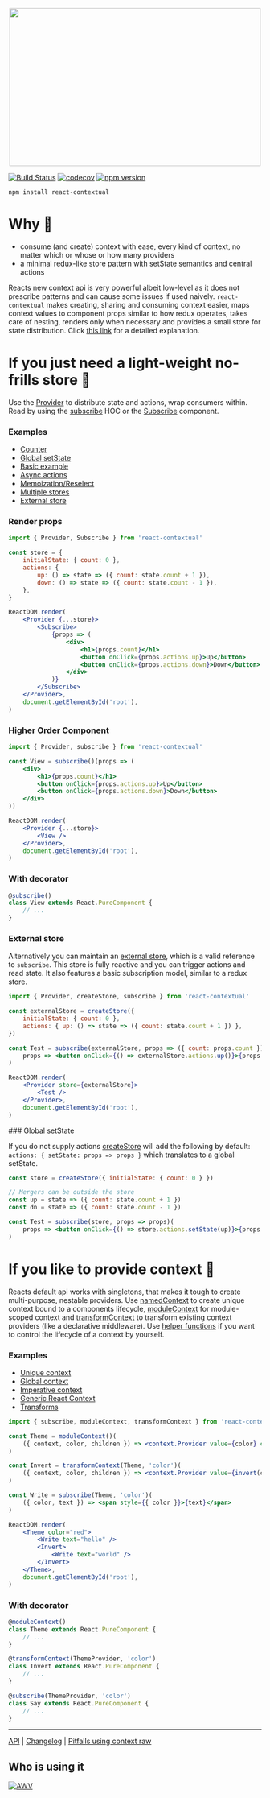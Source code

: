 <p align="center">
  <img width="500" height="314" src="assets/logo-3d-flat.png">
</p>

[![Build Status](https://travis-ci.org/drcmda/react-contextual.svg?branch=master)](https://travis-ci.org/drcmda/react-contextual) [![codecov](https://codecov.io/gh/drcmda/react-contextual/branch/master/graph/badge.svg)](https://codecov.io/gh/drcmda/react-contextual) [![npm version](https://badge.fury.io/js/react-contextual.svg)](https://badge.fury.io/js/react-contextual)

    npm install react-contextual

# Why 🤔

* consume (and create) context with ease, every kind of context, no matter which or whose or how many providers
* a minimal redux-like store pattern with setState semantics and central actions

Reacts new context api is very powerful albeit low-level as it does not prescribe patterns and can cause some issues if used naively. `react-contextual` makes creating, sharing and consuming context easier, maps context values to component props similar to how redux operates, takes care of nesting, renders only when necessary and provides a small store for state distribution. Click [this link](https://github.com/drcmda/react-contextual/blob/master/PITFALLS.md) for a detailed explanation.

# If you just need a light-weight no-frills store 🎰

Use the [Provider](https://github.com/drcmda/react-contextual/blob/master/API.md#provider) to distribute state and actions, wrap consumers within. Read by using the [subscribe](https://github.com/drcmda/react-contextual/blob/master/API.md#subscribe) HOC or the [Subscribe](https://github.com/drcmda/react-contextual/blob/master/API.md#subscribe-as-a-component) component.

### Examples

* [Counter](https://codesandbox.io/embed/3vo9164z25)
* [Global setState](https://codesandbox.io/embed/01l8z634qn)
* [Basic example](https://codesandbox.io/embed/lxly45lvkl)
* [Async actions](https://codesandbox.io/embed/ywyr3q5n4z)
* [Memoization/Reselect](https://codesandbox.io/embed/yvx9my007z)
* [Multiple stores](https://codesandbox.io/embed/0o8pj1jz7v)
* [External store](https://codesandbox.io/embed/jzwv46729y)

### Render props

```jsx
import { Provider, Subscribe } from 'react-contextual'

const store = {
    initialState: { count: 0 },
    actions: {
        up: () => state => ({ count: state.count + 1 }),
        down: () => state => ({ count: state.count - 1 }),
    },
}

ReactDOM.render(
    <Provider {...store}>
        <Subscribe>
            {props => (
                <div>
                    <h1>{props.count}</h1>
                    <button onClick={props.actions.up}>Up</button>
                    <button onClick={props.actions.down}>Down</button>
                </div>
            )}
        </Subscribe>
    </Provider>,
    document.getElementById('root'),
)
```

### Higher Order Component

```jsx
import { Provider, subscribe } from 'react-contextual'

const View = subscribe()(props => (
    <div>
        <h1>{props.count}</h1>
        <button onClick={props.actions.up}>Up</button>
        <button onClick={props.actions.down}>Down</button>
    </div>
))

ReactDOM.render(
    <Provider {...store}>
        <View />
    </Provider>,
    document.getElementById('root'),
)
```

### With decorator

```jsx
@subscribe()
class View extends React.PureComponent {
    // ...
}
```

### External store

Alternatively you can maintain an [external store](https://github.com/drcmda/react-contextual/blob/master/API.md#createstore), which is a valid reference to `subscribe`. This store is fully reactive and you can trigger actions and read state. It also features a basic subscription model, similar to a redux store.

```jsx
import { Provider, createStore, subscribe } from 'react-contextual'

const externalStore = createStore({
    initialState: { count: 0 },
    actions: { up: () => state => ({ count: state.count + 1 }) },
})

const Test = subscribe(externalStore, props => ({ count: props.count }))(
    props => <button onClick={() => externalStore.actions.up()}>{props.count}</button>,
)

ReactDOM.render(
    <Provider store={externalStore}>
        <Test />
    </Provider>,
    document.getElementById('root'),
)
```

### Global setState

If you do not supply actions [createStore](https://github.com/drcmda/react-contextual/blob/master/API.md#createstore) will add the following by default: `actions: { setState: props => props }` which translates to a global setState.

```jsx
const store = createStore({ initialState: { count: 0 } })

// Mergers can be outside the store
const up = state => ({ count: state.count + 1 })
const dn = state => ({ count: state.count - 1 })

const Test = subscribe(store, props => props)(
    props => <button onClick={() => store.actions.setState(up)}>{props.count}</button>,
)
```

# If you like to provide context 🚀

Reacts default api works with singletons, that makes it tough to create multi-purpose, nestable providers. Use [namedContext](https://github.com/drcmda/react-contextual/blob/master/API.md#namedcontext) to create unique context bound to a components lifecycle, [moduleContext](https://github.com/drcmda/react-contextual/blob/master/API.md#modulecontext) for module-scoped context and [transformContext](https://github.com/drcmda/react-contextual/blob/master/API.md#transformcontext) to transform existing context providers (like a declarative middleware). Use [helper functions](https://github.com/drcmda/react-contextual/blob/master/API.md#imperative-context-handling) if you want to control the lifecycle of a context by yourself.

### Examples

* [Unique context](https://codesandbox.io/embed/ox405qqopy)
* [Global context](https://codesandbox.io/embed/v8pn13nq77)
* [Imperative context](https://codesandbox.io/embed/30ql1rxzlq)
* [Generic React Context](https://codesandbox.io/embed/55wp11lv4)
* [Transforms](https://codesandbox.io/embed/mjv84k1kn9)

```jsx
import { subscribe, moduleContext, transformContext } from 'react-contextual'

const Theme = moduleContext()(
    ({ context, color, children }) => <context.Provider value={color} children={children} />
)

const Invert = transformContext(Theme, 'color')(
    ({ context, color, children }) => <context.Provider value={invert(color)} children={children} />
)

const Write = subscribe(Theme, 'color')(
    ({ color, text }) => <span style={{ color }}>{text}</span>
)

ReactDOM.render(
    <Theme color="red">
        <Write text="hello" />
        <Invert>
            <Write text="world" />
        </Invert>
    </Theme>,
    document.getElementById('root'),
)
```

### With decorator

```jsx
@moduleContext()
class Theme extends React.PureComponent {
    // ...
}

@transformContext(ThemeProvider, 'color')
class Invert extends React.PureComponent {
    // ...
}

@subscribe(ThemeProvider, 'color')
class Say extends React.PureComponent {
    // ...
}
```

---

[API](https://github.com/drcmda/react-contextual/blob/master/API.md) | [Changelog](https://github.com/drcmda/react-contextual/blob/master/CHANGELOG.md) | [Pitfalls using context raw](https://github.com/drcmda/react-contextual/blob/master/PITFALLS.md)

## Who is using it

[![AWV](/assets/corp-awv.png)](https://github.com/awv-informatik)
